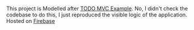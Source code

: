 This project is Modelled after [TODO MVC Example](http://todomvc.com/examples/react/).
No, I didn't check the codebase to do this, I just reproduced the visible logic of the application.
Hosted on [Firebase](https://todo-react-app-1a375.web.app/)
